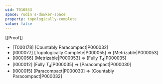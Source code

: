 ```yaml
---
uid: T016533
space: rudin's-dowker-space
property: topologically-complete
value: false
---
```

[[Proof]]

* [T000178] [Countably Paracompact|P000032]
* [I000077] [Topologically Complete|P000055] => [Metrizable|P000053]
* [I000056] [Metrizable|P000053] => [Fully $T_4$|P000035]
* [I000012] [Fully $T_4$|P000035] => [Paracompact|P000030]
* [I000015] [Paracompact|P000030] => [Countably Paracompact|P000032]

